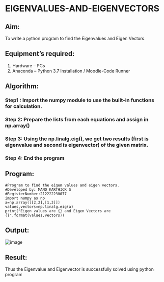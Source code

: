 # EIGENVALUES-AND-EIGENVECTORS
## Aim:
To write a python program to find the Eigenvalues and Eigen Vectors
## Equipment’s required:
1. 	Hardware – PCs
2. 	Anaconda – Python 3.7 Installation / Moodle-Code Runner
## Algorithm:
### Step1 : Import the numpy module to use the built-in functions for calculation.
### Step 2: Prepare the lists from each equations and assign in np.array()
### Step 3: Using the np.linalg.eig(),  we get two results (first is eigenvalue and second is eigenvector) of the given matrix.
### Step 4: End the program
 

## Program:
```
#Program to find the eigen values and eigen vectors.
#Developed by: MANO KARTHICK S
#RegisterNumber:212222230077
import numpy as np
a=np.array([[2,2],[1,3]])
values,vectors=np.linalg.eig(a)
print("Eigen values are {} and Eigen Vectors are {}".format(values,vectors))
```
## Output:
![image](https://github.com/MANOKARTHICK09/EIGENVALUES-AND-EIGENVECTORS/assets/121785458/e1ac5792-6415-49ed-b4d8-b49f9426d78c)

## Result:
Thus the Eigenvalue and Eigenvector is successfully solved using python program

